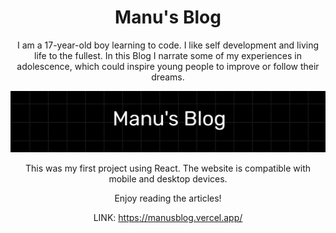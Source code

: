 <div align="center">

# Manu's Blog

I am a 17-year-old boy learning to code. I like self development and living life to the fullest. In this Blog I narrate some of my experiences in adolescence, which could inspire young people to improve or follow their dreams.

![GAME IMAGE]( /public/personalblog.jpg )

This was my first project using React. The website is compatible with mobile and desktop devices.

Enjoy reading the articles!

LINK: https://manusblog.vercel.app/

</div>